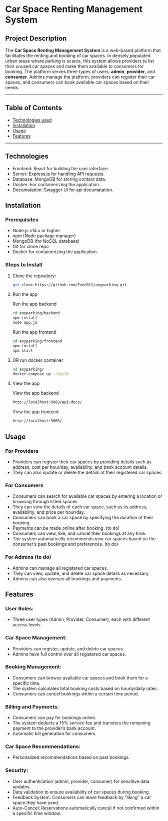 # **Car Space Renting Management System**

## **Project Description**
The **Car Space Renting Management System** is a web-based platform that facilitates the renting and booking of car spaces. In densely populated urban areas where parking is scarce, this system allows providers to list their unused car spaces and make them available to consumers for booking. The platform serves three types of users: **admin**, **provider**, and **consumer**. Admins manage the platform, providers can register their car spaces, and consumers can book available car spaces based on their needs.

---

## **Table of Contents**
- [Technologies used](#technologies)
- [Installation](#installation)
- [Usage](#usage)
- [Features](#features)

---

## **Technologies**
- Frontend: React for building the user interface.
- Server: Express.js for handling API requests.
- Database: MongoDB for storing contact data.
- Docker: For containerizing the application.
- Documatation: Swagger UI for api documatation.

## **Installation**

### **Prerequisites**
- Node.js v14.x or higher
- npm (Node package manager)
- MongoDB (for NoSQL database)
- Git for clone repo
- Docker for containerizing the application.

### **Steps to Install**

1. Clone the repository:

   ```bash
   git clone https://github.com/Even012/anyparking.git

2. Run the app
   
   Run the app backend
   ```bash
   cd anyparking/backend
   npm install
   node app.js
   ```
   
   Run the app frontend
   ```bash
   cd anyparking/frontend
   npm install
   npm start
   ```

3. OR run docker container

   ```bash
   cd anyparking/
   docker-compose up --build
   
   
5. View the app

   View the app backend
   ```bash
   http://localhost:8888/api-docs/
   ```

   View the app frontend
   ```bash
   http://localhost:3000/
   ```

## **Usage**

### For Providers
- Providers can register their car spaces by providing details such as address, cost per hour/day, availability, and bank account details.
- They can also update or delete the details of their registered car spaces.

### For Consumers
- Consumers can search for available car spaces by entering a location or browsing through listed spaces.
- They can view the details of each car space, such as its address, availability, and price per hour/day.
- Consumers can book a car space by specifying the duration of their booking.
- Payments can be made online after booking. (to do)
- Consumers can view, like, and cancel their bookings at any time.
- The system automatically recommends new car spaces based on the consumer’s past bookings and preferences. (to do)

### For Admins (to do)
- Admins can manage all registered car spaces.
- They can view, update, and delete car space details as necessary.
- Admins can also oversee all bookings and payments.


## **Features**
### User Roles: 
- Three user types (Admin, Provider, Consumer), each with different access levels.
### Car Space Management:
- Providers can register, update, and delete car spaces.
- Admins have full control over all registered car spaces.
### Booking Management:
- Consumers can browse available car spaces and book them for a specific time.
- The system calculates total booking costs based on hourly/daily rates.
- Consumers can cancel bookings within a certain time period.
### Billing and Payments:
- Consumers can pay for bookings online.
- The system deducts a 15% service fee and transfers the remaining payment to the provider’s bank account.
- Automatic bill generation for consumers.
### Car Space Recommendations: 
- Personalized recommendations based on past bookings.
### Security:
- User authentication (admin, provider, consumer) for sensitive data updates.
- Data validation to ensure availability of car spaces during booking.
- Feedback System: Consumers can leave feedback by “liking” a car space they have used.
- Auto-Cancel: Reservations automatically cancel if not confirmed within a specific time window.
